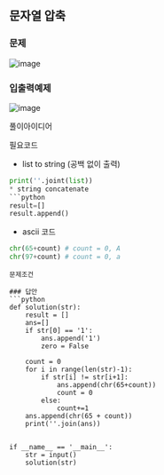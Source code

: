 ## 문자열 압축

### 문제 
![image](https://user-images.githubusercontent.com/41981471/110246165-daae7900-7fa9-11eb-86c1-dd1cb4e2f02b.png)

### 입출력예제 
![image](https://user-images.githubusercontent.com/41981471/110246176-e601a480-7fa9-11eb-86a1-c94cd8884c71.png)


풀이아이디어 

필요코드 
* list to string (공백 없이 출력)
```python
print(''.joint(list))
* string concatenate
```python
result=[]
result.append()
```
* ascii 코드 
```python
chr(65+count) # count = 0, A
chr(97+count) # count = 0, a
```
```
문제조건 

### 답안
```python
def solution(str):
    result = []
    ans=[]  
    if str[0] == '1': 
        ans.append('1')
        zero = False

    count = 0
    for i in range(len(str)-1):
        if str[i] != str[i+1]:
            ans.append(chr(65+count))
            count = 0
        else: 
            count+=1
    ans.append(chr(65 + count))
    print(''.join(ans))

        
if __name__ == '__main__':
    str = input()
    solution(str)

```
